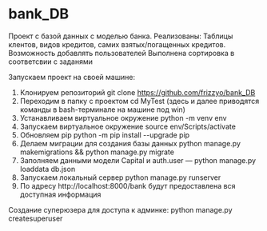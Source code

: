 # bank_DB
Проект с базой данных с моделью банка. 
Реализованы:
Таблицы клентов, видов кредитов, самих взятых/погащенных кредитов.
Возможность добавлять пользователей
Выполнена сортировка в соответсвии с заданями


Запускаем проект на своей машине:

1. Клонируем репозиторий git clone https://github.com/frizzyo/bank_DB
2. Переходим в папку с проектом cd MyTest (здесь и далее приводятся команды в bash-терминале на машине под win)
3. Устанавливаем виртуальное окружение python -m venv env
4. Запускаем виртуальное окружение source env/Scripts/activate
5. Обновляем pip python -m pip install --upgrade pip
6. Делаем миграции для создания базы данных python manage.py makemigrations && python manage.py migrate
7. Заполняем данными модели Capital и auth.user — python manage.py loaddata db.json
8. Запускаем локальный сервер python manage.py runserver
9. По адресу http://localhost:8000/bank будут предоставлена вся доступная информация


Создание суперюзера для доступа к админке:
python manage.py createsuperuser
